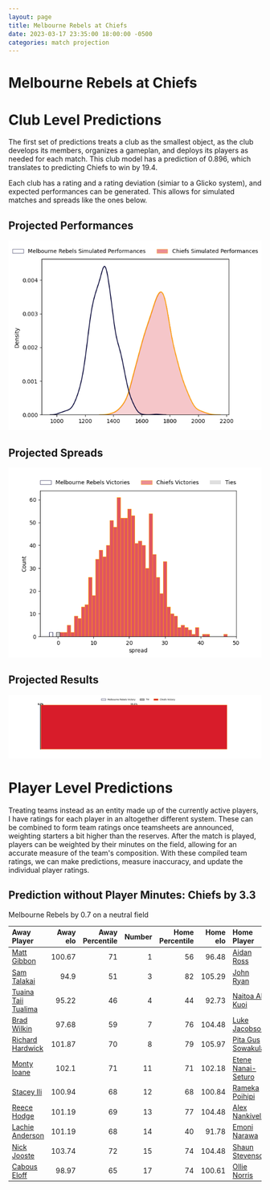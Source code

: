 ```yaml
---  
layout: page  
title: Melbourne Rebels at Chiefs  
date: 2023-03-17 23:35:00 18:00:00 -0500  
categories: match projection  
---
```

# Melbourne Rebels at Chiefs

# Club Level Predictions


The first set of predictions treats a club as the smallest object, as the club develops its members, organizes a gameplan, and deploys its players as needed for each match. This club model has a prediction of 0.896, which translates to predicting Chiefs to win by 19.4.

Each club has a rating and a rating deviation (simiar to a Glicko system), and expected performances can be generated. This allows for simulated matches and spreads like the ones below.
## Projected Performances


![Projected Performances](plots/performances_2023-03-17-Chiefs-MelbourneRebels.png)
## Projected Spreads


![Projected Spreads](plots/spreads_2023-03-17-Chiefs-MelbourneRebels.png)
## Projected Results


![Projected Results](plots/resultbar_2023-03-17-Chiefs-MelbourneRebels.png)
# Player Level Predictions


Treating teams instead as an entity made up of the currently active players, I have ratings for each player in an altogether different system. These can be combined to form team ratings once teamsheets are announced, weighting starters a bit higher than the reserves. After the match is played, players can be weighted by their minutes on the field, allowing for an accurate measure of the team's composition. With these compiled team ratings, we can make predictions, measure inaccuracy, and update the individual player ratings.
## Prediction without Player Minutes: Chiefs by 3.3


Melbourne Rebels by 0.7 on a neutral field



| Away Player                                                          |   Away elo |   Away Percentile |   Number |   Home Percentile |   Home elo | Home Player                                                         |
|:---------------------------------------------------------------------|-----------:|------------------:|---------:|------------------:|-----------:|:--------------------------------------------------------------------|
| [Matt Gibbon](..//playerfiles//MattGibbon_cleaned.md)                |     100.67 |                71 |        1 |                56 |      96.48 | [Aidan Ross](..//playerfiles//AidanRoss_cleaned.md)                 |
| [Sam Talakai](..//playerfiles//SamTalakai_cleaned.md)                |      94.9  |                51 |        3 |                82 |     105.29 | [John Ryan](..//playerfiles//JohnRyan_cleaned.md)                   |
| [Tuaina Taii Tualima](..//playerfiles//TuainaTaiiTualima_cleaned.md) |      95.22 |                46 |        4 |                44 |      92.73 | [Naitoa Ah Kuoi](..//playerfiles//NaitoaAhKuoi_cleaned.md)          |
| [Brad Wilkin](..//playerfiles//BradWilkin_cleaned.md)                |      97.68 |                59 |        7 |                76 |     104.48 | [Luke Jacobson](..//playerfiles//LukeJacobson_cleaned.md)           |
| [Richard Hardwick](..//playerfiles//RichardHardwick_cleaned.md)      |     101.87 |                70 |        8 |                79 |     105.97 | [Pita Gus Sowakula](..//playerfiles//PitaGusSowakula_cleaned.md)    |
| [Monty Ioane](..//playerfiles//MontyIoane_cleaned.md)                |     102.1  |                71 |       11 |                71 |     102.18 | [Etene Nanai-Seturo](..//playerfiles//EteneNanai-Seturo_cleaned.md) |
| [Stacey Ili](..//playerfiles//StaceyIli_cleaned.md)                  |     100.94 |                68 |       12 |                68 |     100.84 | [Rameka Poihipi](..//playerfiles//RamekaPoihipi_cleaned.md)         |
| [Reece Hodge](..//playerfiles//ReeceHodge_cleaned.md)                |     101.19 |                69 |       13 |                77 |     104.48 | [Alex Nankivell](..//playerfiles//AlexNankivell_cleaned.md)         |
| [Lachie Anderson](..//playerfiles//LachieAnderson_cleaned.md)        |     101.19 |                68 |       14 |                40 |      91.78 | [Emoni Narawa](..//playerfiles//EmoniNarawa_cleaned.md)             |
| [Nick Jooste](..//playerfiles//NickJooste_cleaned.md)                |     103.74 |                72 |       15 |                74 |     104.48 | [Shaun Stevenson](..//playerfiles//ShaunStevenson_cleaned.md)       |
| [Cabous Eloff](..//playerfiles//CabousEloff_cleaned.md)              |      98.97 |                65 |       17 |                74 |     100.61 | [Ollie Norris](..//playerfiles//OllieNorris_cleaned.md)             |

